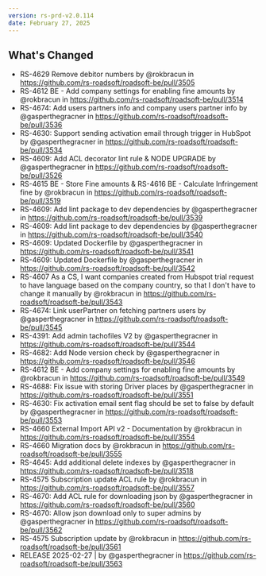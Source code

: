 ```yaml
---
version: rs-prd-v2.0.114
date: February 27, 2025
---
```


## What's Changed
* RS-4629 Remove debitor numbers by @rokbracun in https://github.com/rs-roadsoft/roadsoft-be/pull/3505
* RS-4612 BE - Add company settings for enabling fine amounts by @rokbracun in https://github.com/rs-roadsoft/roadsoft-be/pull/3514
* RS-4674: Add users partners info and company users partner info by @gasperthegracner in https://github.com/rs-roadsoft/roadsoft-be/pull/3536
* RS-4630: Support sending activation email through trigger in HubSpot by @gasperthegracner in https://github.com/rs-roadsoft/roadsoft-be/pull/3534
* RS-4609: Add ACL decorator lint rule & NODE UPGRADE by @gasperthegracner in https://github.com/rs-roadsoft/roadsoft-be/pull/3526
* RS-4615 BE - Store Fine amounts & RS-4616 BE - Calculate Infringement fine by @rokbracun in https://github.com/rs-roadsoft/roadsoft-be/pull/3519
* RS-4609: Add lint package to dev dependencies by @gasperthegracner in https://github.com/rs-roadsoft/roadsoft-be/pull/3539
* RS-4609: Add lint package to dev dependencies by @gasperthegracner in https://github.com/rs-roadsoft/roadsoft-be/pull/3540
* RS-4609: Updated Dockerfile by @gasperthegracner in https://github.com/rs-roadsoft/roadsoft-be/pull/3541
* RS-4609: Updated Dockerfile by @gasperthegracner in https://github.com/rs-roadsoft/roadsoft-be/pull/3542
* RS-4607 As a CS, I want companies created from Hubspot trial request to have language based on the company country, so that I don't have to change it manually by @rokbracun in https://github.com/rs-roadsoft/roadsoft-be/pull/3543
* RS-4674: Link userPartner on fetching partners users by @gasperthegracner in https://github.com/rs-roadsoft/roadsoft-be/pull/3545
* RS-4391: Add admin tachofiles V2 by @gasperthegracner in https://github.com/rs-roadsoft/roadsoft-be/pull/3544
* RS-4682: Add Node version check by @gasperthegracner in https://github.com/rs-roadsoft/roadsoft-be/pull/3546
* RS-4612 BE - Add company settings for enabling fine amounts by @rokbracun in https://github.com/rs-roadsoft/roadsoft-be/pull/3549
* RS-4688: Fix issue with storing Driver places by @gasperthegracner in https://github.com/rs-roadsoft/roadsoft-be/pull/3551
* RS-4630: Fix activation email sent flag should be set to false by default by @gasperthegracner in https://github.com/rs-roadsoft/roadsoft-be/pull/3553
* RS-4660 External Import API v2 - Documentation by @rokbracun in https://github.com/rs-roadsoft/roadsoft-be/pull/3554
* RS-4660 Migration docs by @rokbracun in https://github.com/rs-roadsoft/roadsoft-be/pull/3555
* RS-4645: Add additional delete indexes by @gasperthegracner in https://github.com/rs-roadsoft/roadsoft-be/pull/3518
* RS-4575 Subscription update ACL rule by @rokbracun in https://github.com/rs-roadsoft/roadsoft-be/pull/3557
* RS-4670: Add ACL rule for downloading json by @gasperthegracner in https://github.com/rs-roadsoft/roadsoft-be/pull/3560
* RS-4670: Allow json download only to super admins by @gasperthegracner in https://github.com/rs-roadsoft/roadsoft-be/pull/3562
* RS-4575 Subscription update by @rokbracun in https://github.com/rs-roadsoft/roadsoft-be/pull/3561
* RELEASE 2025-02-27 | by @gasperthegracner in https://github.com/rs-roadsoft/roadsoft-be/pull/3563